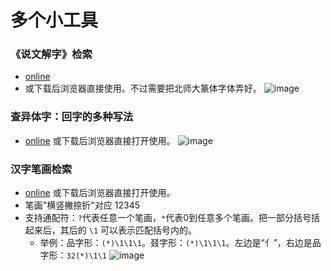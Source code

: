 # 多个小工具

### 《说文解字》检索
- [online](https://superzhangmch.github.io/tiny_tools/shuowenjiezi_search.html)
- 或下载后浏览器直接使用。不过需要把北师大篆体字体弄好。
![image](https://github.com/user-attachments/assets/92c5f195-e6a1-4e7a-bab1-ae5abce5af14)

### 查异体字：回字的多种写法
- [online](https://superzhangmch.github.io/tiny_tools/fanyiti.htm) 或下载后浏览器直接打开使用。
![image](https://github.com/user-attachments/assets/933fcf78-fe07-4fda-a43f-729fb142845a)

### 汉字笔画检索
- [online](https://superzhangmch.github.io/tiny_tools/bihua.html) 或下载后浏览器直接打开使用。
- 笔画"横竖撇捺折"对应 12345
- 支持通配符：`?`代表任意一个笔画，`*`代表0到任意多个笔画。把一部分括号括起来后，其后的 `\1` 可以表示匹配括号内的。
  - 举例：品字形：`(*)\1\1\1`。叕字形：`(*)\1\1\1`。左边是“亻”，右边是品字形：`32(*)\1\1`
  ![image](https://github.com/user-attachments/assets/eacff951-f20f-4ac5-9e7e-2f4f8b51ebaf)

